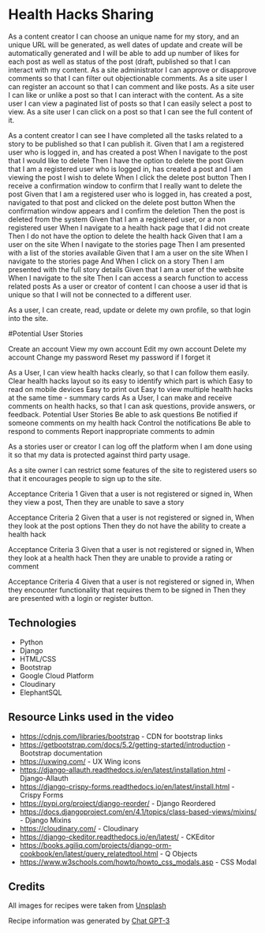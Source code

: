 
# Health Hacks Sharing

As a content creator I can choose an unique name for my story, and an unique URL will be generated, as well dates of update and create will be automatically generated and I will be able to add up number of likes for each post as well as status of the post (draft, published so that I can interact with my content.
As a site administrator I can approve or disapprove comments so that I can filter out objectionable comments.
As a site user I can register an account so that I can comment and like posts.
As a site user I can like or unlike a post so that I can interact with the content.
As a site user I can view a paginated list of posts so that I can easily select a post to view.
As a site user I can click on a post so that I can see the full content of it.

As a content creator I can see I have completed all the tasks related to a story to be published so that I can publish it.
Given that I am a registered user who is logged in, and has created a post
When I navigate to the post that I would like to delete
Then I have the option to delete the post
Given that I am a registered user who is logged in, has created a post and I am viewing the post I wish to delete
When I click the delete post button
Then I receive a confirmation window to confirm that I really want to delete the post
Given that I am a registered user who is logged in, has created a post, navigated to that post and clicked on the delete post button
When the confirmation window appears and I confirm the deletion
Then the post is deleted from the system
Given that I am a registered user, or a non registered user
When I navigate to a health hack page that I did not create
Then I do not have the option to delete the health hack
Given that I am a user on the site
When I navigate to the stories page
Then I am presented with a list of the stories available
Given that I am a user on the site
When I navigate to the stories page
And When I click on a story
Then I am presented with the full story details
Given that I am a user of the website
When I navigate to the site
Then I can access a search function to access related posts
As a user or creator of content I can choose a user id that is unique so that I will not be connected to a different user.

As a user, I can create, read, update or delete my own profile, so that login into the site.

#Potential User Stories

Create an account
View my own account
Edit my own account
Delete my account
Change my password
Reset my password if I forget it

As a User, I can view health hacks clearly, so that I can follow them easily.
Clear health hacks layout so its easy to identify which part is which
Easy to read on mobile devices
Easy to print out
Easy to view multiple health hacks at the same time - summary cards
As a User, I can make and receive comments on health hacks, so that I can ask questions, provide answers, or feedback.
Potential User Stories
Be able to ask questions
Be notified if someone comments on my health hack
Control the notifications
Be able to respond to comments
Report inappropriate comments to admin

As a stories user or creator I can log off the platform when I am done using it so that my data is protected against third party usage.

As a site owner I can restrict some features of the site to registered users so that it encourages people to sign up to the site.

Acceptance Criteria 1
Given that a user is not registered or signed in,
When they view a post,
Then they are unable to save a story

Acceptance Criteria 2
Given that a user is not registered or signed in,
When they look at the post options
Then they do not have the ability to create a health hack

Acceptance Criteria 3
Given that a user is not registered or signed in,
When they look at a health hack
Then they are unable to provide a rating or comment

Acceptance Criteria 4
Given that a user is not registered or signed in,
When they encounter functionality that requires them to be signed in
Then they are presented with a login or register button.

## Technologies

* Python
* Django
* HTML/CSS
* Bootstrap
* Google Cloud Platform
* Cloudinary
* ElephantSQL

## Resource Links used in the video

* https://cdnjs.com/libraries/bootstrap - CDN for bootstrap links
* https://getbootstrap.com/docs/5.2/getting-started/introduction - Bootstrap documentation
* https://uxwing.com/ - UX Wing icons
* https://django-allauth.readthedocs.io/en/latest/installation.html - Django-Allauth
* https://django-crispy-forms.readthedocs.io/en/latest/install.html - Crispy Forms
* https://pypi.org/project/django-reorder/ - Django Reordered
* https://docs.djangoproject.com/en/4.1/topics/class-based-views/mixins/ - Django Mixins
* https://cloudinary.com/ - Cloudinary
* https://django-ckeditor.readthedocs.io/en/latest/ - CKEditor
* https://books.agiliq.com/projects/django-orm-cookbook/en/latest/query_relatedtool.html - Q Objects
* https://www.w3schools.com/howto/howto_css_modals.asp - CSS Modal

## Credits

All images for recipes were taken from [Unsplash](https://unsplash.com/license)

Recipe information was generated by [Chat GPT-3](https://chat.openai.com/chat)
